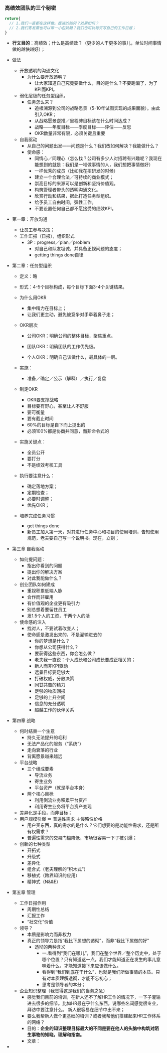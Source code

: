 ### 高绩效团队的三个秘密

```javascript
return{
  // 1.我们一直都在这样做。推进的如何？效果如何？
  // 2.我们寄发票也可以带一小包奶糖？我们也可以每天写自己的工作日报；
}
```

- **行文目的**：高绩效；什么是高绩效？（更少的人干更多的事儿，单位时间事情做的越快越好）；

- 做法

  - 开放透明的沟通文化
    - 为什么要开放透明？
      - 让大家知道自己究竟要做什么，目的是什么？不要跑偏了，为了KPI而KPI。
  - 弱化层级的任务型组织。
    - 任务怎么来？
      - 追根溯源到公司的战略愿景（5-10年试图实现的成果面貌）。由此引入OKR；
      - 从战略愿景逆推／里程碑目标该在什么时间达成？
      - 战略——年度目标——季度目标——评估——反思
      - OKR数量非常有限，必须关键且重要
  - 自我驱动
    - 从自己的问题出发——问题是什么？我们改如何解决？我能做什么？
    - 使命感：
      - 同情心／同理心（怎么找？公司有多少人对招聘有兴趣呢？我现在能想到的就是：我们是一堆做事情的人，我们想把事情做好）
      - 一样优秀的成员（比如我在招研发的时候）
      - 建立一个合理合法／可持续的商业模式；
      - 崇高目标的来源可以是创新和坚持价值观。
      - 构筑管理者带头的透明沟通文化。
      - 欣赏行动和结果，据此打造任务型组织。
      - 给予员工自由时间，弹性工作。
      - 不要设置任何自己都不愿接受的绩效KPI。

- 第一章：开放沟通

  - 让员工参与决策；
  - 工作汇报（日报），组织形式
    - 3P：progress／plan／problem
      - 对自己和队友坦诚，并具备正视问题的态度；
      - getting things done自律

- 第二章：任务型组织

  - 定义：略

  - 形式：4-5个目标构成，每个目标下面3-4个关键结果。

  - 为什么用OKR

    - 集中精力在目标上；
    - 让我们更主动，避免被竞争对手牵着鼻子走；

  - OKR层次

    - 公司OKR：明确公司的整体目标，聚焦重点。


    - 团队OKR：明确团队的工作优先级。
    - 个人OKR：明确自己该做什么，最具体的一层。

  - 实施：

    - 准备／确定／公示（解释）／执行／复盘

  - 制定OKR

    - OKR要支撑战略
    - 目标要有野心，甚至让人不舒服
    - 要可衡量
    - 要有截止时间
    - 60%的目标是自下而上提出的
    - 必须100%都是协商并同意，而非命令式的

  - 实施关键点：

    - 全员公开
    - 要打分
    - 不是绩效考核工具

  - 执行要注意什么：

    - 确定落地方案；
    - 定期检查；
    - 必要时调整；
    - 优先OKR；

  - 培养完成任务习惯

    - get things done
    - 新员工加入第一天，对其进行任务中心和项目的使用培训，告知使用规范，老夫要自己写一个说明书。现在，立刻；

- 第三章  自我驱动

  - 如何提问题：
    - 指出你看到的问题
    - 提出你的解决方案
    - 对此我能做什么？
  - 创业团队如何建成
    - 重视积累低端人脉
    - 合作而非雇用
    - 有价值观的企业更有吸引力
    - 别总想着要留住员工
    - 发1.5个人的工资，干两个人的活
  - 使命感的注入
    - 找对人，不要试着改变人；
    - 使命感是激发出来的，不是灌输进去的
      - 你的梦想是什么？
      - 你想从公司获得什么？
      - 要获得这些东西，你会怎么做？
      - 老夫我一直说：个人成长和公司成长要成正相关的；
      - 新人而非KPI驱动
      - 远景目标要足够大
      - 打破权威，分散决策
      - 同甘共苦的精力
      - 足够的物质回报
      - 足够的上升空间
      - 信息的充分透明
      - 超越工作的伙伴关系

- 第四章 战略

  - 何时结束一个生意
    - 持久无法提升的毛利
    - 无法产品化的服务（“系统”）
    - 走向衰落的行业
    - 背离愿景越来越远
  - 平台战略
    - 三个组成要素	
      - 导流业务
      - 寄生业务
      - 平台资产（就是平台本身）
    - 两个核心目标
      - 利用倒流业务积累平台资产
      - 利用寄生业务将平台资产变现
  - 差异化是手段，而非目标；
  - 用户规模引爆 ＝ 普遍性需求 ＋侵略性价格
    - 用户买东西，真的需求的是什么？它们想要的是功能性需求，还是所有权需求？
    - 普遍性需求的交易门槛降低，市场很容易一下子被引爆；
  - 创新的七种类型
    - 开拓式
    - 升级式
    - 差异化
    - 组合式（老夫理解的“积木式”）
    - 移植式（跨界知识的应用）
    - 精神式（N&&E）

- 第五章 管理

  - 工作日报作用
    - 周期性总结
    - 汇报工作
    - “社交化”价值
  - 领导？
    - 本质是影响力而非权力
    - 真正的领导力是指“我比下属想的透彻”，而非“我比下属做的好”
      - 透彻的两种含义
        - 一.看得到“我们在哪儿”，我们在整个世界／整个历史中，处于哪个位置？只有知道这一点，我们才能知道正在发生的事儿意味着什么，才能知道接下来应该做什么。
        - 看得到“我们到底在干什么”，也就是我们所做事情的本质。只有对本质理解透彻，才能不忘初心；
        - 思考是领导者的本分；
  - 企业知识整理（我觉得这是我们的当务之急）
    - 感觉我们目前的培训，在新人还不了解HR工作的情况下，一下子灌输进去很多的细节。比如HR最在乎什么东西，说哪些名词感觉很专业，拜访中要注意什么。 新人很容易在细节中出不来； 
    - 要么我帮新人做个更基础的培训？或者我帮他们搭建起来HR工作体系的网络？
    - 目的：**企业的知识整理目标最大的不同是要在他人的头脑中构筑对陌生事物的知晓，理解和指南。**
    - 文章：

- 